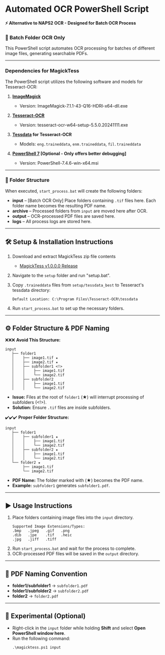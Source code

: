 # Automated OCR PowerShell Script

**⚡ Alternative to NAPS2 OCR - Designed for Batch OCR Process**

### 🚀 Batch Folder OCR Only

This PowerShell script automates OCR processing for batches of different image files, generating searchable PDFs.

---
### Dependencies for MagickTess

The PowerShell script utilizes the following software and models for Tesseract-OCR:

1. **[ImageMagick](https://imagemagick.org)**  
   - Version: ImageMagick-7.1.1-43-Q16-HDRI-x64-dll.exe  

2. **[Tesseract-OCR](https://github.com/UB-Mannheim/tesseract/wiki)**  
   - Version: tesseract-ocr-w64-setup-5.5.0.20241111.exe  

3. **[Tessdata](https://github.com/tesseract-ocr/tessdata/tree/main) for Tesseract-OCR**  
   - Models: `eng.traineddata`, `enm.traineddata`, `fil.traineddata`
   
4. **[PowerShell 7](https://github.com/PowerShell/PowerShell) [Optional - Only offers better debugging]**
   - Version: PowerShell-7.4.6-win-x64.msi

---
### 📂 Folder Structure
When executed, `start_process.bat` will create the following folders:

- **input** – [Batch OCR Only] Place folders containing `.tif` files here. Each folder name becomes the resulting PDF name.
- **archive** – Processed folders from `input` are moved here after OCR.
- **output** – OCR-processed PDF files are saved here.
- **logs** – All process logs are stored here.

---
## 🛠️ Setup & Installation Instructions

1. Download and extract MagickTess zip file contents
   - [MagickTess v1.0.0.0 Release](https://github.com/NeoMatrix14241/magicktess/releases/download/MagickTess-v1.0.0.0/MagickTess-v1.0.0.0.zip)

2. Navigate to the `setup` folder and run "setup.bat".

3. Copy `.traineddata` files from `setup/tessdata_best` to Tesseract's tessdata directory:
   ```
   Default Location: C:\Program Files\Tesseract-OCR\tessdata
   ```
4. Run `start_process.bat` to set up the necessary folders.

---
## ⚙️ Folder Structure & PDF Naming

❌❌❌ **Avoid This Structure:**
```
input
   ├── folder1
   │    ├── image1.tif ★
   │    ├── image2.tif ★
   │    ├── subfolder1 <!>
   │    │    ├── image1.tif
   │    │    └── image2.tif
   │    ├── subfolder2
   │    │    ├── image1.tif
   │    │    └── image2.tif
```
- **Issue:** Files at the root of `folder1` (★) will interrupt processing of subfolders (<!>).
- **Solution:** Ensure `.tif` files are inside subfolders.

✔️✔️✔️ **Proper Folder Structure:**
```
input
   ├── folder1
   │    ├── subfolder1 ★
   │    │    ├── image1.tif
   │    │    └── image2.tif
   │    ├── subfolder2 ★
   │    │    ├── image1.tif
   │    │    └── image2.tif
   └── folder2 ★
        ├── image1.tif
        └── image2.tif
```
- **PDF Name:** The folder marked with (★) becomes the PDF name.
- **Example:** `subfolder1` generates `subfolder1.pdf`.

---
## ▶️ Usage Instructions

1. Place folders containing image files into the `input` directory.
   ```
   Supported Image Extensions/Types:
   .bmp   .jpeg   .gif   .png
   .dib   .jpe    .tif   .heic
   .jpg   .jiff   .tiff
   ```
3. Run `start_process.bat` and wait for the process to complete.
4. OCR-processed PDF files will be saved in the `output` directory.

---
## 📄 PDF Naming Convention

- **folder1/subfolder1** → `subfolder1.pdf`
- **folder1/subfolder2** → `subfolder2.pdf`
- **folder2** → `folder2.pdf`

---
## 🧪 Experimental (Optional)
- Right-click in the `input` folder while holding **Shift** and select **Open PowerShell window here**.
- Run the following command:
   ```
   .\magicktess.ps1 input
   ```
